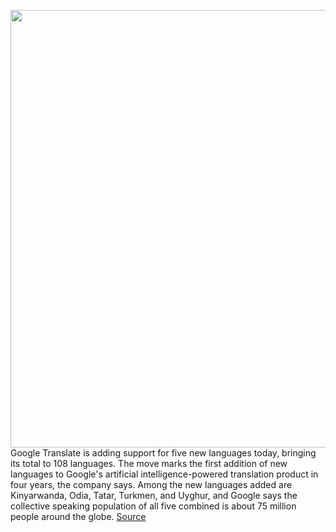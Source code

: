 <img src='https://cdn.vox-cdn.com/thumbor/aFotG_qqS58gWOZZw42hnMdw7jE=/0x0:2040x1360/1200x800/filters:focal(857x517:1183x843)/cdn.vox-cdn.com/uploads/chorus_image/image/66378611/acastro_180427_1777_0003.0.jpg' width='700px' /><br/>
Google Translate is adding support for five new languages today, bringing its total to 108 languages. The move marks the first addition of new languages to Google's artificial intelligence-powered translation product in four years, the company says. Among the new languages added are Kinyarwanda, Odia, Tatar, Turkmen, and Uyghur, and Google says the collective speaking population of all five combined is about 75 million people around the globe.
<a href='https://www.theverge.com/2020/2/26/21154417/google-translate-new-languages-support-odia-tatar-turkmen-uyghur-kinyarwanda'> Source <a/>